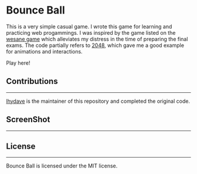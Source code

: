 # Bounce Ball

This is a very simple casual game. I wrote this game for learning and practicing web progammings. I was inspired by the game listed on the [wesane game](http://www.wesane.com/index.php/games)  which alleviates my distress in the time of preparing the final exams. The code partially refers to [2048](https://github.com/gabrielecirulli/2048), which gave me a good example for animations and interactions.

Play here!

## Contributions

---

[lhydave](https://github.com/lhydave) is the maintainer of this repository and completed the original code.

## ScreenShot

---

## License

---

Bounce Ball is licensed under the MIT license.